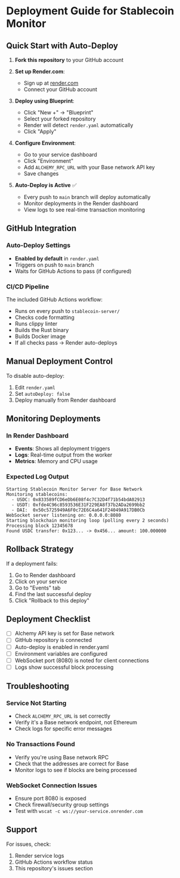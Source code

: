 # Deployment Guide for Stablecoin Monitor

## Quick Start with Auto-Deploy

1. **Fork this repository** to your GitHub account

2. **Set up Render.com**:
   - Sign up at [render.com](https://render.com)
   - Connect your GitHub account

3. **Deploy using Blueprint**:
   - Click "New +" → "Blueprint"
   - Select your forked repository
   - Render will detect `render.yaml` automatically
   - Click "Apply"

4. **Configure Environment**:
   - Go to your service dashboard
   - Click "Environment"
   - Add `ALCHEMY_RPC_URL` with your Base network API key
   - Save changes

5. **Auto-Deploy is Active** ✅
   - Every push to `main` branch will deploy automatically
   - Monitor deployments in the Render dashboard
   - View logs to see real-time transaction monitoring

## GitHub Integration

### Auto-Deploy Settings
- **Enabled by default** in `render.yaml`
- Triggers on push to `main` branch
- Waits for GitHub Actions to pass (if configured)

### CI/CD Pipeline
The included GitHub Actions workflow:
- Runs on every push to `stablecoin-server/`
- Checks code formatting
- Runs clippy linter
- Builds the Rust binary
- Builds Docker image
- If all checks pass → Render auto-deploys

## Manual Deployment Control

To disable auto-deploy:
1. Edit `render.yaml`
2. Set `autoDeploy: false`
3. Deploy manually from Render dashboard

## Monitoring Deployments

### In Render Dashboard
- **Events**: Shows all deployment triggers
- **Logs**: Real-time output from the worker
- **Metrics**: Memory and CPU usage

### Expected Log Output
```
Starting Stablecoin Monitor Server for Base Network
Monitoring stablecoins:
  - USDC: 0x833589fCD6eDb6E08f4c7C32D4f71b54bdA02913
  - USDT: 0xfde4C96c8593536E31F229EA8f37b2ADa2699bb2
  - DAI:  0x50c5725949A6F0c72E6C4a641F24049A917DB0Cb
WebSocket server listening on: 0.0.0.0:8080
Starting blockchain monitoring loop (polling every 2 seconds)
Processing block 12345678
Found USDC transfer: 0x123... -> 0x456... amount: 100.000000
```

## Rollback Strategy

If a deployment fails:
1. Go to Render dashboard
2. Click on your service
3. Go to "Events" tab
4. Find the last successful deploy
5. Click "Rollback to this deploy"

## Deployment Checklist

- [ ] Alchemy API key is set for Base network
- [ ] GitHub repository is connected
- [ ] Auto-deploy is enabled in render.yaml
- [ ] Environment variables are configured
- [ ] WebSocket port (8080) is noted for client connections
- [ ] Logs show successful block processing

## Troubleshooting

### Service Not Starting
- Check `ALCHEMY_RPC_URL` is set correctly
- Verify it's a Base network endpoint, not Ethereum
- Check logs for specific error messages

### No Transactions Found
- Verify you're using Base network RPC
- Check that the addresses are correct for Base
- Monitor logs to see if blocks are being processed

### WebSocket Connection Issues
- Ensure port 8080 is exposed
- Check firewall/security group settings
- Test with `wscat -c ws://your-service.onrender.com`

## Support

For issues, check:
1. Render service logs
2. GitHub Actions workflow status
3. This repository's issues section